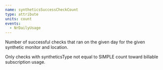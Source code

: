 ```yaml
---
name: syntheticsSuccessCheckCount
type: attribute
units: count
events:
  - NrDailyUsage
---
```


Number of successful checks that ran on the given day for the given synthetic monitor and location.

Only checks with syntheticsType not equal to SIMPLE count toward billable subscription usage.